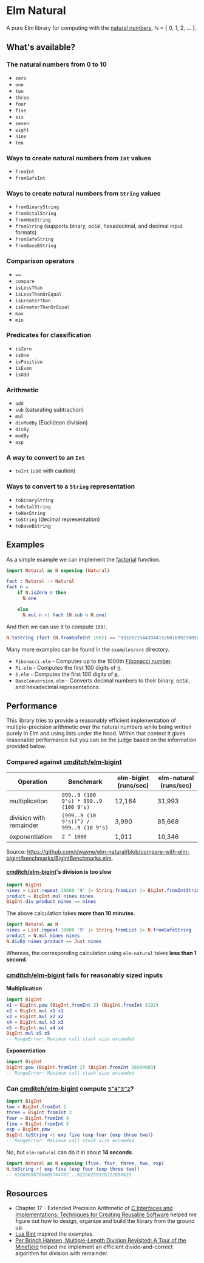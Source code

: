 # Elm Natural

A pure Elm library for computing with the [natural numbers](https://en.wikipedia.org/wiki/Natural_number),
ℕ = { 0, 1, 2, ... }.

## What's available?

### The natural numbers from 0 to 10

- `zero`
- `one`
- `two`
- `three`
- `four`
- `five`
- `six`
- `seven`
- `eight`
- `nine`
- `ten`

### Ways to create natural numbers from `Int` values

- `fromInt`
- `fromSafeInt`

### Ways to create natural numbers from `String` values

- `fromBinaryString`
- `fromOctalString`
- `fromHexString`
- `fromString` (supports binary, octal, hexadecimal, and decimal input formats)
- `fromSafeString`
- `fromBaseBString`

### Comparison operators

- `==`
- `compare`
- `isLessThan`
- `isLessThanOrEqual`
- `isGreaterThan`
- `isGreaterThanOrEqual`
- `max`
- `min`

### Predicates for classification

- `isZero`
- `isOne`
- `isPositive`
- `isEven`
- `isOdd`

### Arithmetic

- `add`
- `sub` (saturating subtraction)
- `mul`
- `divModBy` (Euclidean division)
- `divBy`
- `modBy`
- `exp`

### A way to convert to an `Int`

- `toInt` (use with caution)

### Ways to convert to a `String` representation

- `toBinaryString`
- `toOctalString`
- `toHexString`
- `toString` (decimal representation)
- `toBaseBString`

## Examples

As a simple example we can implement the [factorial](https://en.wikipedia.org/wiki/Factorial)
function.

```elm
import Natural as N exposing (Natural)

fact : Natural -> Natural
fact n =
    if N.isZero n then
      N.one

    else
      N.mul n <| fact (N.sub n N.one)
```

And then we can use it to compute `100!`.

```elm
N.toString (fact (N.fromSafeInt 100)) == "93326215443944152681699238856266700490715968264381621468592963895217599993229915608941463976156518286253697920827223758251185210916864000000000000000000000000"
```

Many more examples can be found in the `examples/src` directory.

- `Fibonacci.elm` - Computes up to the 1000th [Fibonacci number](https://en.wikipedia.org/wiki/Fibonacci_number).
- `Pi.elm` - Computes the first 100 digits of [π](https://en.wikipedia.org/wiki/Pi).
- `E.elm` - Computes the first 100 digits of [e](https://en.wikipedia.org/wiki/E_%28mathematical_constant%29).
- `BaseConversion.elm` - Converts decimal numbers to their binary, octal, and hexadecimal representations.

## Performance

This library tries to provide a reasonably efficient implementation of
multiple-precision arithmetic over the natural numbers while being written
purely in Elm and using lists under the hood. Within that context it gives
reasonable performance but you can be the judge based on the information
provided below.

### Compared against [cmditch/elm-bigint](https://package.elm-lang.org/packages/cmditch/elm-bigint/2.0.1/)

| Operation | Benchmark | elm-bigint (runs/sec) | elm-natural (runs/sec) |
|---|---|---|---|
| multiplication | `999..9 (100 9's) * 999..9 (100 9's)` | 12,164 | 31,993 |
| division with remainder | `(999..9 (10 9's))^2 / 999..9 (10 9's)` | 3,990 | 85,668 |
| exponentiation | `2 ^ 1000` | 1,011 | 10,346 |

Source: https://github.com/dwayne/elm-natural/blob/compare-with-elm-bigint/benchmarks/BigIntBenchmarks.elm.

#### [cmditch/elm-bigint](https://package.elm-lang.org/packages/cmditch/elm-bigint/2.0.1/)'s division is too slow

```elm
import BigInt
nines = List.repeat 10000 '9' |> String.fromList |> BigInt.fromIntString |> Maybe.withDefault (BigInt.fromInt 0)
product = BigInt.mul nines nines
BigInt.div product nines == nines
```

The above calculation takes **more than 10 minutes**.

```elm
import Natural as N
nines = List.repeat 10000 '9' |> String.fromList |> N.fromSafeString
product = N.mul nines nines
N.divBy nines product == Just nines
```

Whereas, the corresponding calculation using `elm-natural` takes **less than 1 second**.

### [cmditch/elm-bigint](https://package.elm-lang.org/packages/cmditch/elm-bigint/2.0.1/) fails for reasonably sized inputs

**Multiplication**

```elm
import BigInt
x1 = BigInt.pow (BigInt.fromInt 2) (BigInt.fromInt 8192)
x2 = BigInt.mul x1 x1
x3 = BigInt.mul x2 x2
x4 = BigInt.mul x3 x3
x5 = BigInt.mul x4 x4
BigInt.mul x5 x5
-- RangeError: Maximum call stack size exceeded
```

**Exponentiation**

```elm
import BigInt
BigInt.pow (BigInt.fromInt 2) (BigInt.fromInt 16999983)
-- RangeError: Maximum call stack size exceeded
```

### Can [cmditch/elm-bigint](https://package.elm-lang.org/packages/cmditch/elm-bigint/2.0.1/) compute [`5^4^3^2`](https://rosettacode.org/wiki/Arbitrary-precision_integers_%28included%29)?

```elm
import BigInt
two = BigInt.fromInt 2
three = BigInt.fromInt 3
four = BigInt.fromInt 4
five = BigInt.fromInt 5
exp = BigInt.pow
BigInt.toString <| exp five (exp four (exp three two))
-- RangeError: Maximum call stack size exceeded
```

No, but `elm-natural` can do it in about **14 seconds**.

```elm
import Natural as N exposing (five, four, three, two, exp)
N.toString <| exp five (exp four (exp three two))
-- 62060698786608744707...92256259918212890625
```

## Resources

- Chapter 17 - Extended Precision Arithmetic of [C Interfaces and Implementations: Techniques for Creating Reusable Software](https://archive.org/details/cinterfacesimple0000hans) helped me figure out how to design, organize and build the library from the ground up.
- [Lua Bint](https://github.com/edubart/lua-bint/tree/c73268472aa48554cf337c29b7550ce127f424a8#examples) inspired the examples.
- [Per Brinch Hansen, Multiple-Length Division Revisited: A Tour of the Minefield](https://surface.syr.edu/cgi/viewcontent.cgi?article=1162&context=eecs_techreports) helped me implement an efficient divide-and-correct algorithm for division with remainder.
